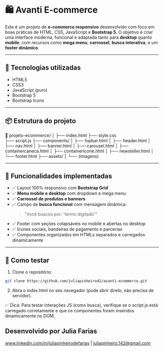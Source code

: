 # 🛍️ Avanti E-commerce

Este é um projeto de **e-commerce responsivo** desenvolvido com foco em boas práticas de HTML, CSS, JavaScript e **Bootstrap 5**. O objetivo é criar uma interface moderna, funcional e adaptada tanto para **desktop** quanto **mobile**, com recursos como **mega menu**, **carrossel**, **busca interativa**, e um **footer dinâmico**.

---

## 🚀 Tecnologias utilizadas

- HTML5
- CSS3
- JavaScript (puro)
- Bootstrap 5
- Bootstrap Icons

---

## 📦 Estrutura do projeto

📁 projeto-ecommerce/
│
├── index.html
├── style.css  
├── script.js
├── components/
│ ├── topbar.html
│ ├── header.html
│ ├── nav.html
│ ├── banner.html
│ ├── carousel.html
│ ├── containercaneca.html
│ ├── containericone.html
│ ├── newsteller.html
│ └── footer.html
├── assets/
│ └── (imagens)

---

## 🧠 Funcionalidades implementadas

- ✅ Layout 100% responsivo com **Bootstrap Grid**
- ✅ **Menu mobile e desktop** com dropdown e mega menu
- ✅ **Carrossel de produtos e banners**
- ✅ Campo de **busca funcional** com mensagem dinâmica:
  > "Você buscou por: 'termo digitado'"
- ✅ Footer com seções colapsáveis no mobile e abertas no desktop
- ✅ Ícones sociais, bandeiras de pagamento e parcerias
- ✅ Componentes organizados em HTMLs separados e carregados dinamicamente

---

## 🧪 Como testar

1. Clone o repositório:

```bash
git clone https://github.com/juliapinheiro42/avanti-ecommerce.git
```

2. Abra o index.html no seu navegador (pode abrir direto, não precisa de servidor).

✅ Dica: Para testar interações JS (como busca), verifique se o script.js está carregado corretamente e que os componentes foram inseridos dinamicamente no DOM.

## Desenvolvido por Julia Farias

www.linkedin.com/in/juliapinheirodefarias | juliapinheiro.142@gmail.com
